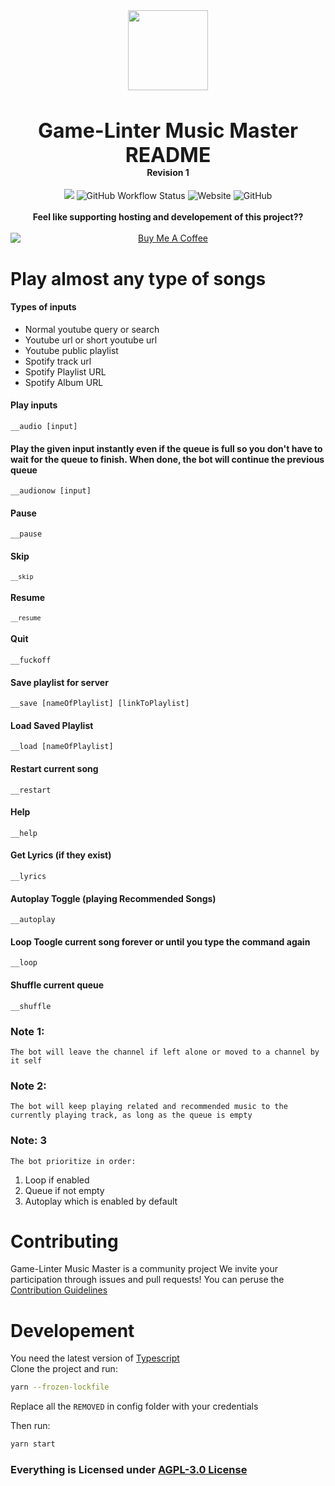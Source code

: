 <div align="center">
    <img src="https://i.imgur.com/tQrygFc.png" width="128px" style="max-width:100%;">
    <h3 style="font-size: 2rem; margin-bottom: 0">Game-Linter Music Master README</h3>
    <h4 style="margin-top: 0">Revision 1</h4>
<a  href="https://www.codacy.com/gh/Game-Linter/Discord-Music-Master/dashboard?utm_source=github.com&amp;utm_medium=referral&amp;utm_content=Game-Linter/Discord-Music-Master&amp;utm_campaign=Badge_Grade"><img src="https://app.codacy.com/project/badge/Grade/8ce4f4a7f73e49339485747ec0c298e7"/></a>
	<img alt="GitHub Workflow Status" src="https://img.shields.io/github/workflow/status/game-linter/Discord-Music-Master/ci">
	<img alt="Website" src="https://img.shields.io/website?down_color=red&down_message=Offline&up_color=green&up_message=Online&url=https%3A%2F%2Fgame-linter.com">
	<img alt="GitHub" src="https://img.shields.io/github/license/game-linter/Discord-Music-Master">
    <br />
    <br />
	<b> Feel like supporting hosting and developement of this project??</b>
    <br />
	<br/>
	<a href="https://www.buymeacoffee.com/quasimodo64" target="_blank"><img src="https://cdn.buymeacoffee.com/buttons/v2/default-yellow.png" alt="Buy Me A Coffee" style="display: flex; justify-content: center" ></a>
</div>
<html lang="en">
	    <body>
    	<h1>Play almost any type of songs</h1>
    	<h4>Types of inputs</h4>
    	<ul>
    		<li>Normal youtube query or search</li>
    		<li>Youtube url or short youtube url</li>
          	<li>Youtube public playlist</li>
    		<li>Spotify track url</li>
    		<li>
    			Spotify Playlist URL
    		</li>
          <li>
    			Spotify Album URL
    		</li>
    	</ul>
    	<h4>Play inputs</h4>
    	<p><code>__audio [input]</code></p>
    <p></p>
      <h4>Play the given input instantly even if the queue is full so you don't have to wait for the queue to finish. When done, the bot will continue the previous queue</h4>
    	<p><code>__audionow [input]</code></p>
    	<h4>Pause</h4>
    	<p><code>__pause</code></p>
    	<h4>Skip</h4>
    	<p><code><code>__skip</code></code></p>
    	<h4>Resume</h4>
    	<p><code><code>__resume</code></code></p>
    	<h4>Quit</h4>
    	<p><code>__fuckoff</code></p>
    	<h4>Save playlist for server</h4>
    	<p><code>__save [nameOfPlaylist] [linkToPlaylist]</code></p>
    	<h4>Load Saved Playlist</h4>
    	<p><code>__load [nameOfPlaylist]</code></p>
   	<h4>Restart current song</h4>
    	<p><code>__restart</code></p>
	<h4>Help</h4>
    	<p><code>__help</code></p>
	<h4>Get Lyrics (if they exist)</h4>
    	<p><code>__lyrics</code></p>
    	<h4>Autoplay Toggle (playing Recommended Songs)</h4>
    	<p><code>__autoplay</code></p>
    	<h4>Loop Toogle current song forever or until you type the command again</h4>
    	<p><code>__loop</code></p>
      	<h4>Shuffle current queue</h4>
      	<p><code>__shuffle</code></p>
      <h3>Note 1:</h3>
      <p><code>The bot will leave the channel if left alone or moved to a channel by it self</code></p>
      <h3>Note 2:</h3>
      <p><code>The bot will keep playing related and recommended music to the currently playing track, as long as the queue is empty</code></p>
      <h3>Note: 3</h3>
      <p><code>The bot prioritize in order:</code></p>
      <ol>
      	<li>Loop if enabled</li>
        <li>Queue if not empty</li>
        <li>Autoplay which is enabled by default</li>
      </ol>
      <h1>Contributing</h1>
      <p>
      Game-Linter Music Master is a community project We invite your participation through issues and pull requests! You can peruse the <a href="https://github.com/darklight147/discord-music/blob/master/.github/CONTRIBUTING.md">
    	Contribution Guidelines
      </a>
      </p>
      <div>
      <h1> Developement </h1>
	      You need the latest version of <a href="https://www.typescriptlang.org/download" target="__blank">Typescript</a> <br/>
Clone the project and run:

```sh
yarn --frozen-lockfile
```

Replace all the `REMOVED` in config folder with your credentials

Then run:

```sh
yarn start
```

</div>
      <h3>Everything is Licensed under
      <a href="https://github.com/darklight147/discord-music/blob/master/LICENSE.md">AGPL-3.0 License</a>
      </h3>
    </body>

</html>
